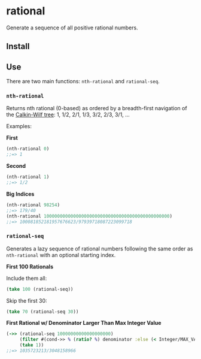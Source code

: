 # rational

Generate a sequence of all positive rational numbers.

## Install

## Use

There are two main functions: `nth-rational` and `rational-seq`.

### `nth-rational`

Returns nth rational (0-based) as ordered by a breadth-first navigation of the [Calkin-Wilf tree](https://en.wikipedia.org/wiki/Calkin%E2%80%93Wilf_tree): 1, 1/2, 2/1, 1/3, 3/2, 2/3, 3/1, ...

Examples:

__First__
```clojure
(nth-rational 0)
;;=> 1
```

__Second__
```clojure
(nth-rational 1)
;;=> 1/2
```

__Big Indices__
```clojure
(nth-rational 98254)
;;=> 179/40
(nth-rational 10000000000000000000000000000000000000000000000)
;;=> 100081852181957676623/97939718087223099718
```

### `rational-seq`

Generates a lazy sequence of rational numbers following the same
order as `nth-rational` with an optional starting index.

__First 100 Rationals__

Include them all:

```clojure
(take 100 (rational-seq))
```

Skip the first 30:

```clojure
(take 70 (rational-seq 30))
```

__First Rational w/ Denominator Larger Than Max Integer Value__
```clojure
(->> (rational-seq 10000000000000000000)
     (filter #(cond->> % (ratio? %) denominator :else (< Integer/MAX_VALUE)))
     (take 1))
;;=> 1035723213/3048158966
```

